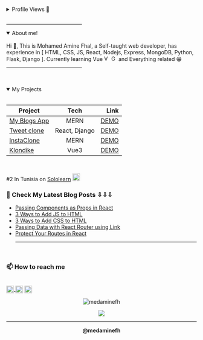 <br/>

<details>
<summary>Profile Views 👀 </summary>
<br>
<p > <img src="https://komarev.com/ghpvc/?username=medaminefh&label=Profile%20views&color=0e75b6&style=flat" alt="medaminefh" /> </p>
</details>
<br/>
<hr width="200px" align="left" />

<details open>
<summary>About me!</summary>
<br />
Hi 👋, This is Mohamed Amine Fhal, a Self-taught web developer, has experience
in [ HTML, CSS, JS, React, Nodejs, Express, MongoDB, Python, Flask, Django ].
Currently learning Vue <img src="./assets/vue_logo.png" alt="Vuejs logo" width="15px" height="15px" /> <img src="./assets/graphql.png" alt="Graphql logo" width="15px" height="15px" />
and Everything related 😁

</details>

<hr width="200px" align="right" />
<br/>

<br />

<details open>
<summary>My Projects</summary>
<br>

| Project                                                   |     Tech      |                                                       Link |
| --------------------------------------------------------- | :-----------: | ---------------------------------------------------------: |
| [My Blogs App](https://github.com/medaminefh/blogs)       |     MERN      |    <a href="https://medaminefh.github.io/blogs/#">DEMO</a> |
| [Tweet clone](https://github.com/medaminefh/Network-cs50) | React, Django |    <a href="https://network-cs50w.herokuapp.com"> DEMO</a> |
| [InstaClone](https://github.com/medaminefh/instag)        |     MERN      | <a href="https://medaminefh.github.io/instag/#/"> DEMO</a> |
| [Klondike](https://github.com/medaminefh/klondike)        |     Vue3      |       <a href="https://klondikevue.netlify.app/"> DEMO</a> |

</details>

<br />

#2 In Tunisia on <a href="https://sololearn.com/" >Sololearn</a> <img src="https://blob.sololearn.com/avatars/sololearn.png" width="20px">

### 📕 Check My Latest Blog Posts ⇩⇩⇩

<!-- BLOG-POST-LIST:START -->

- [Passing Components as Props in React](https://dev.to/medaminefh/passing-components-as-props-in-react-36h8)
- [3 Ways to Add JS to HTML](https://dev.to/medaminefh/3-ways-to-add-js-to-html-2n9l)
- [3 Ways to Add CSS to HTML](https://dev.to/medaminefh/3-ways-to-add-css-to-html-1fad)
- [Passing Data with React Router using Link](https://dev.to/medaminefh/passing-data-with-react-router-using-link-1h39)
- [Protect Your Routes in React](https://dev.to/medaminefh/protect-your-components-with-react-router-4hf7)
  <!-- BLOG-POST-LIST:END -->
  <hr/>
  <br/>

<h3>📫 How to reach me</h3>
<br>
<a href="https://twitter.com/medaminefh" target="_blank"><img align="center" src="https://raw.githubusercontent.com/rahuldkjain/github-profile-readme-generator/master/src/images/icons/Social/twitter.svg" alt="medaminefh" height="20" width="20" />
</a>
<a href="https://linkedin.com/in/mohamed-amine-fhal" target="_blank"><img align="center" src="https://raw.githubusercontent.com/rahuldkjain/github-profile-readme-generator/master/src/images/icons/Social/linked-in-alt.svg" alt="mohamed-amine-fhal" height="20" width="20" /></a>
<a href="mailto:fhal.mohamed.amine@gmail.com" target="_blank"><img align="center" alt="Mail logo" src="https://play-lh.googleusercontent.com/KSuaRLiI_FlDP8cM4MzJ23ml3og5Hxb9AapaGTMZ2GgR103mvJ3AAnoOFz1yheeQBBI" height="20" width="20" />
</a>

<br/>

<p align="center"><img align="center" src="https://github-readme-stats.vercel.app/api?username=medaminefh&show_icons=true&locale=en&theme=cobalt" alt="medaminefh" /></p>

<p align="center"><img  src="https://github-readme-stats.vercel.app/api/top-langs/?username=medaminefh&layout=compact&langs_count=9&theme=cobalt" /></p>

---

<p align="center"><strong>@medaminefh</strong></p>
